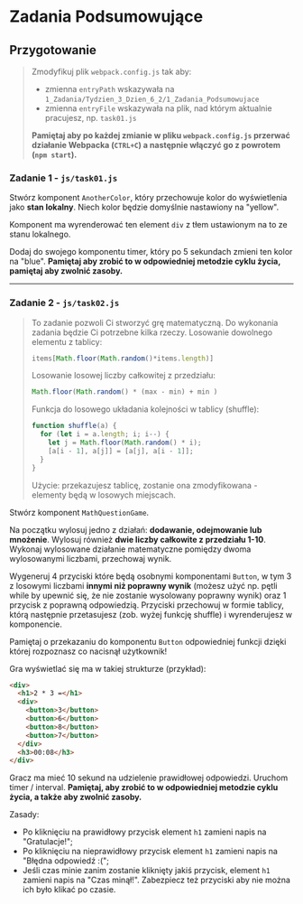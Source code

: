 # Zadania Podsumowujące

## Przygotowanie
> Zmodyfikuj plik `webpack.config.js` tak aby:
> - zmienna `entryPath` wskazywała na `1_Zadania/Tydzien_3_Dzien_6_2/1_Zadania_Podsumowujace`
> - zmienna `entryFile` wskazywała na plik, nad którym aktualnie pracujesz, np. `task01.js`
>
> **Pamiętaj aby po każdej zmianie w pliku `webpack.config.js` przerwać działanie Webpacka (`CTRL+C`) a następnie włączyć go z powrotem (`npm start`).**


### Zadanie 1 - `js/task01.js`

Stwórz komponent `AnotherColor`, który przechowuje kolor do wyświetlenia jako **stan lokalny**. Niech kolor będzie domyślnie nastawiony na "yellow".

Komponent ma wyrenderować ten element `div` z tłem ustawionym na to ze stanu lokalnego.

Dodaj do swojego komponentu timer, który po 5 sekundach zmieni ten kolor na "blue". **Pamiętaj aby zrobić to w odpowiedniej metodzie cyklu życia, pamiętaj aby zwolnić zasoby.**

---

### Zadanie 2 - `js/task02.js`

> To zadanie pozwoli Ci stworzyć grę matematyczną.
> Do wykonania zadania będzie Ci potrzebne kilka rzeczy.
> Losowanie dowolnego elementu z tablicy:
> ```JavaScript
> items[Math.floor(Math.random()*items.length)]
> ```
>
> Losowanie losowej liczby całkowitej z przedziału:
> ```JavaScript
> Math.floor(Math.random() * (max - min) + min )
> ```
>
> Funkcja do losowego układania kolejności w tablicy (shuffle):
> ```JavaScript
> function shuffle(a) {
>   for (let i = a.length; i; i--) {
>     let j = Math.floor(Math.random() * i);
>     [a[i - 1], a[j]] = [a[j], a[i - 1]];
>   }
> }
> ```
> Użycie: przekazujesz tablicę, zostanie ona zmodyfikowana - elementy będą w losowych miejscach.


Stwórz komponent `MathQuestionGame`.

Na początku wylosuj jedno z działań: **dodawanie, odejmowanie lub mnożenie**. Wylosuj również **dwie liczby całkowite z przedziału 1-10**. Wykonaj wylosowane działanie matematyczne pomiędzy dwoma wylosowanymi liczbami, przechowaj wynik.

Wygeneruj 4 przyciski które będą osobnymi komponentami `Button`, w tym 3 z losowymi liczbami **innymi niż poprawny wynik** (możesz użyć np. pętli while by upewnić się, że nie zostanie wysolowany poprawny wynik) oraz 1 przycisk z poprawną odpowiedzią. Przyciski przechowuj w formie tablicy, którą następnie przetasujesz (zob. wyżej funkcję shuffle) i wyrenderujesz w komponencie.

Pamiętaj o przekazaniu do komponentu `Button` odpowiedniej funkcji dzięki której rozpoznasz co nacisnął użytkownik!

Gra wyświetlać się ma w takiej strukturze (przykład):
```HTML
<div>
  <h1>2 * 3 =</h1>
  <div>
    <button>3</button>
    <button>6</button>
    <button>8</button>
    <button>7</button>
  </div>
  <h3>00:08</h3>
</div>
```

Gracz ma mieć 10 sekund na udzielenie prawidłowej odpowiedzi. Uruchom timer / interval. **Pamiętaj, aby zrobić to w odpowiedniej metodzie cyklu życia, a także aby zwolnić zasoby.**

Zasady:
- Po kliknięciu na prawidłowy przycisk element `h1` zamieni napis na "Gratulacje!";
- Po kliknięciu na nieprawidłowy przycisk element `h1` zamieni napis na "Błędna odpowiedź :(";
- Jeśli czas minie zanim zostanie kliknięty jakiś przycisk, element `h1` zamieni napis na "Czas minął!". Zabezpiecz też przyciski aby nie można ich było klikać po czasie.
